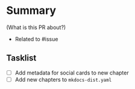 # Summary

(What is this PR about?)

- Related to #issue

## Tasklist

- [ ] Add metadata for social cards to new chapter
- [ ] Add new chapters to `mkdocs-dist.yaml`
